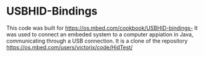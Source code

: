 # USBHID-Bindings
This code was built for https://os.mbed.com/cookbook/USBHID-bindings-
It was used to connect an embeded system to a computer appiation in Java, communicating through a USB connection.
It is a clone of the repository https://os.mbed.com/users/victorix/code/HidTest/
